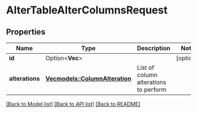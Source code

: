 # AlterTableAlterColumnsRequest

## Properties

Name | Type | Description | Notes
------------ | ------------- | ------------- | -------------
**id** | Option<**Vec<String>**> |  | [optional]
**alterations** | [**Vec<models::ColumnAlteration>**](ColumnAlteration.md) | List of column alterations to perform | 

[[Back to Model list]](../README.md#documentation-for-models) [[Back to API list]](../README.md#documentation-for-api-endpoints) [[Back to README]](../README.md)


